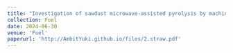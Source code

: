 ```yaml
---
title: "Investigation of sawdust microwave-assisted pyrolysis by machine learning, Part I: Optimization insights by large language models"
collection: Fuel
date: 2024-06-30
venue: 'Fuel'
paperurl: 'http://AmbitYuki.github.io/files/2.straw.pdf'
---
```

